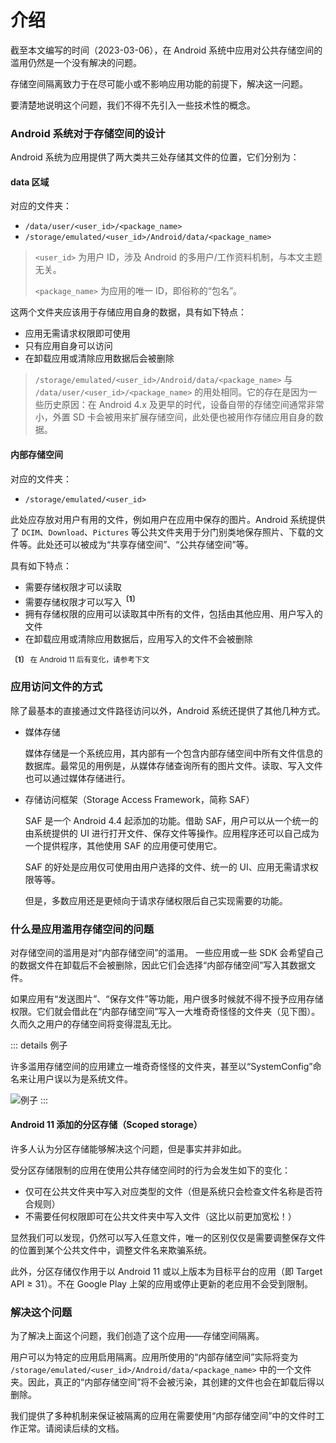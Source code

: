 # 介绍

截至本文编写的时间（2023-03-06），在 Android 系统中应用对公共存储空间的滥用仍然是一个没有解决的问题。

存储空间隔离致力于在尽可能小或不影响应用功能的前提下，解决这一问题。

要清楚地说明这个问题，我们不得不先引入一些技术性的概念。

### Android 系统对于存储空间的设计

Android 系统为应用提供了两大类共三处存储其文件的位置，它们分别为：

#### data 区域

对应的文件夹：

- `/data/user/<user_id>/<package_name>`
- `/storage/emulated/<user_id>/Android/data/<package_name>`

> `<user_id>` 为用户 ID，涉及 Android 的多用户/工作资料机制，与本文主题无关。
>
> `<package_name>` 为应用的唯一 ID，即俗称的“包名”。

这两个文件夹应该用于存储应用自身的数据，具有如下特点：

- 应用无需请求权限即可使用
- 只有应用自身可以访问
- 在卸载应用或清除应用数据后会被删除

> `/storage/emulated/<user_id>/Android/data/<package_name>` 与 `/data/user/<user_id>/<package_name>` 的用处相同。它的存在是因为一些历史原因：在 Android 4.x 及更早的时代，设备自带的存储空间通常非常小，外置 SD 卡会被用来扩展存储空间，此处便也被用作存储应用自身的数据。

#### 内部存储空间

对应的文件夹：

- `/storage/emulated/<user_id>`

此处应存放对用户有用的文件，例如用户在应用中保存的图片。Android 系统提供了 `DCIM`、`Download`、`Pictures` 等公共文件夹用于分门别类地保存照片、下载的文件等。此处还可以被成为“共享存储空间”、“公共存储空间”等。

具有如下特点：

- 需要存储权限才可以读取
- 需要存储权限才可以写入<sup>**〔1〕**</sup>
- 拥有存储权限的应用可以读取其中所有的文件，包括由其他应用、用户写入的文件
- 在卸载应用或清除应用数据后，应用写入的文件不会被删除

<sub>**〔1〕** 在 Android 11 后有变化，请参考下文</sub>

### 应用访问文件的方式

除了最基本的直接通过文件路径访问以外，Android 系统还提供了其他几种方式。

* 媒体存储

  媒体存储是一个系统应用，其内部有一个包含内部存储空间中所有文件信息的数据库。最常见的用例是，从媒体存储查询所有的图片文件。读取、写入文件也可以通过媒体存储进行。

* 存储访问框架（Storage Access Framework，简称 SAF）

  SAF 是一个 Android 4.4 起添加的功能。借助 SAF，用户可以从一个统一的由系统提供的 UI 进行打开文件、保存文件等操作。应用程序还可以自己成为一个提供程序，其他使用 SAF 的应用便可使用它。

  SAF 的好处是应用仅可使用由用户选择的文件、统一的 UI、应用无需请求权限等等。
  
  但是，多数应用还是更倾向于请求存储权限后自己实现需要的功能。

### 什么是应用滥用存储空间的问题

对存储空间的滥用是对“内部存储空间”的滥用。
一些应用或一些 SDK 会希望自己的数据文件在卸载后不会被删除，因此它们会选择“内部存储空间”写入其数据文件。

如果应用有“发送图片”、“保存文件”等功能，用户很多时候就不得不授予应用存储权限。它们就会借此在“内部存储空间”写入一大堆奇奇怪怪的文件夹（见下图）。久而久之用户的存储空间将变得混乱无比。

::: details 例子

许多滥用存储空间的应用建立一堆奇奇怪怪的文件夹，甚至以“SystemConfig”命名来让用户误以为是系统文件。

<img :src="$withBase('/images/chaos_storage.png')" alt="例子">
:::

#### Android 11 添加的分区存储（Scoped storage）

许多人认为分区存储能够解决这个问题，但是事实并非如此。

受分区存储限制的应用在使用公共存储空间时的行为会发生如下的变化：

- 仅可在公共文件夹中写入对应类型的文件（但是系统只会检查文件名称是否符合规则）
- 不需要任何权限即可在公共文件夹中写入文件（这比以前更加宽松！）

显然我们可以发现，仍然可以写入任意文件，唯一的区别仅仅是需要调整保存文件的位置到某个公共文件中，调整文件名来欺骗系统。

此外，分区存储仅作用于以 Android 11 或以上版本为目标平台的应用（即 Target API ≥ 31）。不在 Google Play 上架的应用或停止更新的老应用不会受到限制。

### 解决这个问题

为了解决上面这个问题，我们创造了这个应用——存储空间隔离。

用户可以为特定的应用启用隔离。应用所使用的“内部存储空间”实际将变为 `/storage/emulated/<user_id>/Android/data/<package_name>` 中的一个文件夹。因此，真正的“内部存储空间”将不会被污染，其创建的文件也会在卸载后得以删除。

我们提供了多种机制来保证被隔离的应用在需要使用“内部存储空间”中的文件时工作正常。请阅读后续的文档。